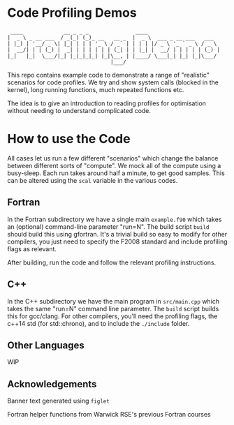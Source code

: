 # Code Profiling Demos
```
 ____             __ _ _ _               ____
|  _ \ _ __ ___  / _(_) (_)_ __   __ _  |  _ \  ___ _ __ ___   ___
| |_) | '__/ _ \| |_| | | | '_ \ / _` | | | | |/ _ \ '_ ` _ \ / _ \
|  __/| | | (_) |  _| | | | | | | (_| | | |_| |  __/ | | | | | (_) |
|_|   |_|  \___/|_| |_|_|_|_| |_|\__, | |____/ \___|_| |_| |_|\___/
                                 |___/
```

This repo contains example code to demonstrate a range of
"realistic" scenarios for code profiles. We try and show
system calls (blocked in the kernel), long running functions,
much repeated functions etc. 

The idea is to give an introduction to reading profiles for
optimisation without needing to understand complicated code.

# How to use the Code
All cases let us run a few different "scenarios" which change
the balance between different sorts of "compute". We mock all of the compute
using a busy-sleep. Each run takes around half a minute, to get good
samples. This can be altered using the `scal` variable in the various codes.

## Fortran
In the Fortran subdirectory we have a single main `example.f90`
which takes an (optional) command-line parameter "run=N".
The build script `build` should build this using gfortran.
It's a trivial build so easy to modify for other compilers,
you just need to specify the F2008 standard and include
profiling flags as relevant. 

After building, run the code and follow the relevant profiling
instructions.

## C++
In the C++ subdirectory we have the main program in `src/main.cpp`
which takes the same "run=N" command line parameter. The `build` script
builds this for gcc/clang. For other compilers, you'll need the profiling
flags, the c++14 std (for std::chrono), and to include the `./include` folder.

## Other Languages
WIP


## Acknowledgements

Banner text generated using `figlet`

Fortran helper functions from Warwick RSE's previous Fortran courses

